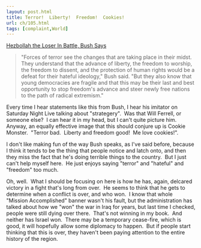 ```yaml
---
layout: post.html
title: Terror!  Liberty!  Freedom!  Cookies!
url: ch/105.html
tags: [complaint,World]
---
```

[Hezbollah the Loser In Battle, Bush Says](http://www.washingtonpost.com/wp-dyn/content/article/2006/08/14/AR2006081400094.html?nav=rss_email/components)

> "Forces of terror see the changes that are taking place in their midst. They understand that the advance of liberty, the freedom to worship, the freedom to dissent, and the protection of human rights would be a defeat for their hateful ideology," Bush said. "But they also know that young democracies are fragile and that this may be their last and best opportunity to stop freedom's advance and steer newly free nations to the path of radical extremism."

Every time I hear statements like this from Bush, I hear his imitator on Saturday Night Live talking about "strategery".  Was that Will Ferrell, or someone else?  I can hear it in my head, but I can't quite picture him.  Anyway, an equally effective image that this should conjure up is Cookie Monster.  "Terror bad.  Liberty and freedom good!  Me love cookies!".

I don't like making fun of the way Bush speaks, as I've said before, because I think it tends to be the thing that people notice and latch onto, and then they miss the fact that he's doing terrible things to the country.  But I just can't help myself here.  He just enjoys saying "terror" and "hateful" and "freedom" too much.

Oh, well.  What I should be focusing on here is how he has, again, delcared victory in a fight that's long from over.  He seems to think that he gets to determine when a conflict is over, and who won.  I know that whole "Mission Accomplished" banner wasn't his fault, but the administration has talked about how we "won" the war in Iraq for years, but last time I checked, people were still dying over there.  That's not winning in my book.  And neither has Israel won.  There may be a temporary cease-fire, which is good, it will hopefully allow some diplomacy to happen.  But if people start thinking that this is over, they haven't been paying attention to the entire history of the region.
